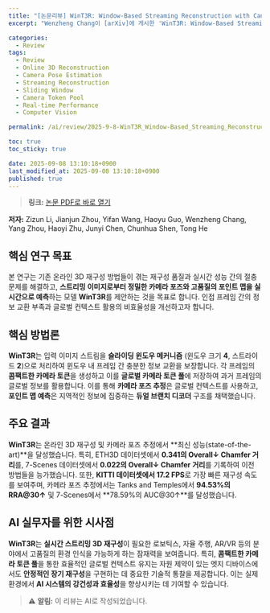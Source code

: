 ```yaml
---
title: "[논문리뷰] WinT3R: Window-Based Streaming Reconstruction with Camera Token Pool"
excerpt: "Wenzheng Chang이 [arXiv]에 게시한 'WinT3R: Window-Based Streaming Reconstruction with Camera Token Pool' 논문에 대한 자세한 리뷰입니다."

categories:
  - Review
tags:
  - Review
  - Online 3D Reconstruction
  - Camera Pose Estimation
  - Streaming Reconstruction
  - Sliding Window
  - Camera Token Pool
  - Real-time Performance
  - Computer Vision

permalink: /ai/review/2025-9-8-WinT3R_Window-Based_Streaming_Reconstruction_with_Camera_Token_Pool/

toc: true
toc_sticky: true

date: 2025-09-08 13:10:18+0900
last_modified_at: 2025-09-08 13:10:18+0900
published: true
---
```

> **링크:** [논문 PDF로 바로 열기](https://arxiv.org/abs/2509.05296)

**저자:** Zizun Li, Jianjun Zhou, Yifan Wang, Haoyu Guo, Wenzheng Chang, Yang Zhou, Haoyi Zhu, Junyi Chen, Chunhua Shen, Tong He



## 핵심 연구 목표
본 연구는 기존 온라인 3D 재구성 방법들이 겪는 재구성 품질과 실시간 성능 간의 절충 문제를 해결하고, **스트리밍 이미지로부터 정밀한 카메라 포즈와 고품질의 포인트 맵을 실시간으로 예측**하는 모델 **WinT3R**를 제안하는 것을 목표로 합니다. 인접 프레임 간의 정보 교환 부족과 글로벌 컨텍스트 활용의 비효율성을 개선하고자 합니다.

## 핵심 방법론
**WinT3R**는 입력 이미지 스트림을 **슬라이딩 윈도우 메커니즘** (윈도우 크기 **4**, 스트라이드 **2**)으로 처리하여 윈도우 내 프레임 간 충분한 정보 교환을 보장합니다. 각 프레임의 **콤팩트한 카메라 토큰**을 생성하고 이를 **글로벌 카메라 토큰 풀**에 저장하여 과거 프레임의 글로벌 정보를 활용합니다. 이를 통해 **카메라 포즈 추정**은 글로벌 컨텍스트를 사용하고, **포인트 맵 예측**은 지역적인 정보에 집중하는 **듀얼 브랜치 디코더** 구조를 채택했습니다.

## 주요 결과
**WinT3R**는 온라인 3D 재구성 및 카메라 포즈 추정에서 **최신 성능(state-of-the-art)**을 달성했습니다. 특히, ETH3D 데이터셋에서 **0.341의 Overall↓ Chamfer 거리**를, 7-Scenes 데이터셋에서 **0.022의 Overall↓ Chamfer 거리**를 기록하여 이전 방법들을 능가했습니다. 또한, **KITTI 데이터셋에서 17.2 FPS**로 가장 빠른 재구성 속도를 보여주며, 카메라 포즈 추정에서는 Tanks and Temples에서 **94.53%의 RRA@30↑** 및 7-Scenes에서 **78.59%의 AUC@30↑**를 달성했습니다.

## AI 실무자를 위한 시사점
**WinT3R**는 **실시간 스트리밍 3D 재구성**이 필요한 로보틱스, 자율 주행, AR/VR 등의 분야에서 고품질의 환경 인식을 가능하게 하는 잠재력을 보여줍니다. 특히, **콤팩트한 카메라 토큰 풀**을 통한 효율적인 글로벌 컨텍스트 유지는 자원 제약이 있는 엣지 디바이스에서도 **안정적인 장기 재구성**을 구현하는 데 중요한 기술적 통찰을 제공합니다. 이는 실제 환경에서 **AI 시스템의 강건성과 효율성**을 향상시키는 데 기여할 수 있습니다.

> ⚠️ **알림:** 이 리뷰는 AI로 작성되었습니다.